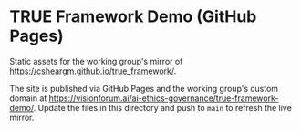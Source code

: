 # TRUE Framework Demo (GitHub Pages)

Static assets for the working group's mirror of https://csheargm.github.io/true_framework/.

The site is published via GitHub Pages and the working group's custom domain at https://visionforum.ai/ai-ethics-governance/true-framework-demo/. Update the files in this directory and push to `main` to refresh the live mirror.
